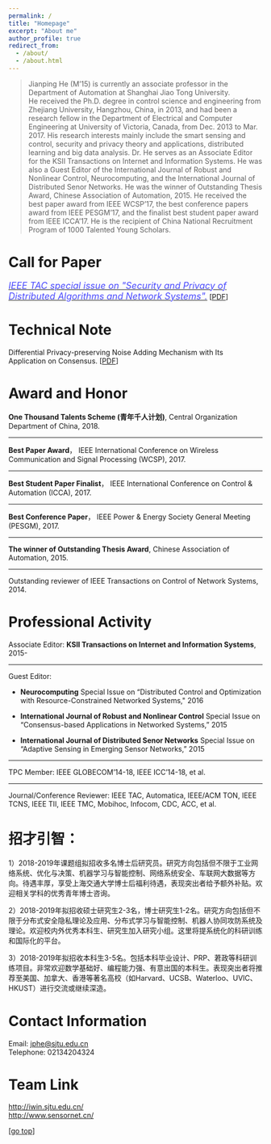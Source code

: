 ```yaml
---
permalink: /
title: "Homepage" 
excerpt: "About me"
author_profile: true
redirect_from: 
  - /about/
  - /about.html
---
```

> Jianping He (M’15) is currently an associate professor in the Department of Automation at Shanghai Jiao Tong University. He received the Ph.D. degree in control science and engineering from Zhejiang University, Hangzhou, China, in 2013, and had been a research fellow in the Department of Electrical and Computer Engineering at University of Victoria, Canada, from Dec. 2013 to Mar. 2017. His research interests mainly include the smart sensing and control, security and privacy theory and applications, distributed learning and big data analysis. Dr. He serves as an Associate Editor for the KSII Transactions on Internet and Information Systems. He was also a Guest Editor of the International Journal of Robust and Nonlinear Control, Neurocomputing, and the International Journal of Distributed Senor Networks. He was the winner of Outstanding Thesis Award, Chinese Association of Automation, 2015. He received the best paper award from IEEE WCSP’17, the best conference papers award from IEEE PESGM’17, and the finalist best student paper award from IEEE ICCA’17. He is the recipient of China National Recruitment Program of 1000 Talented Young Scholars.

Call for Paper
===
[<font color="#4a4aFF" size="4.5" style="font-style:italic">IEEE TAC special issue on "Security	and	Privacy	of Distributed	Algorithms and	Network	Systems".</font>](http://www.ieeecss.org/publications/tac/special-issues) [[PDF](https://jianping-he.github.io/files/CFP_IEEE_TAC.pdf)]

Technical Note
===
Differential Privacy-preserving Noise Adding Mechanism with Its Application on Consensus. [[PDF](https://jianping-he.github.io/files/siam17_dprivacy.pdf)]

Award and Honor
===  
**One Thousand Talents Scheme (青年千人计划)**, Central Organization Department of China, 2018. 

---
**Best Paper Award**， IEEE International Conference on Wireless Communication and Signal Processing (WCSP), 2017.

---
**Best Student Paper Finalist**， IEEE International Conference on Control & Automation (ICCA), 2017.

---
**Best Conference Paper**， IEEE Power & Energy Society General Meeting (PESGM), 2017.

---
**The winner of Outstanding Thesis Award**, Chinese Association of Automation, 2015.   

---
Outstanding reviewer of IEEE Transactions on Control of Network Systems, 2014.

Professional Activity  
===
Associate Editor: **KSII Transactions on Internet and Information Systems**, 2015-

---
Guest Editor:
- **Neurocomputing** Special Issue on “Distributed Control and Optimization with Resource-Constrained  Networked Systems," 2016 

- **International Journal of Robust and Nonlinear Control** Special Issue on “Consensus-based Applications in Networked Systems,” 2015

- **International Journal of Distributed Senor Networks** Special Issue on “Adaptive Sensing in Emerging Sensor Networks,” 2015

---
TPC Member: IEEE GLOBECOM’14-18, IEEE ICC’14-18, et al.

---
Journal/Conference Reviewer: IEEE TAC, Automatica, IEEE/ACM TON, IEEE TCNS, IEEE TII, IEEE TMC, Mobihoc, Infocom, CDC, ACC, et al. 

招才引智：
===

1）2018-2019年课题组拟招收多名博士后研究员。研究方向包括但不限于工业网络系统、优化与决策、机器学习与智能控制、网络系统安全、车联网大数据等方向。待遇丰厚，享受上海交通大学博士后福利待遇，表现突出者给予额外补贴。欢迎相关学科的优秀青年博士咨询。

2）2018-2019年拟招收硕士研究生2-3名，博士研究生1-2名。研究方向包括但不限于分布式安全隐私理论及应用、分布式学习与智能控制、机器人协同攻防系统及理论。欢迎校内外优秀本科生、研究生加入研究小组。这里将提系统化的科研训练和国际化的平台。

3）2018-2019年拟招收本科生3-5名。包括本科毕业设计、PRP、莙政等科研训练项目。非常欢迎数学基础好、编程能力强、有意出国的本科生。表现突出者将推荐至美国、加拿大、香港等著名高校（如Harvard、UCSB、Waterloo、UVIC、HKUST）进行交流或继续深造。

Contact Information
===
Email: jphe@sjtu.edu.cn  
Telephone: 02134204324

Team Link
===
<http://iwin.sjtu.edu.cn/>  
<http://www.sensornet.cn/>

[[go top](https://Jianping-He.github.io/)] 


